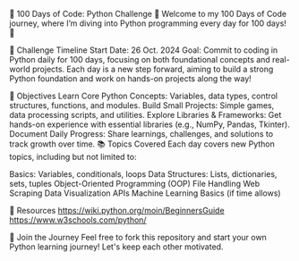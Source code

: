 🐍 100 Days of Code: Python Challenge 🐍 Welcome to my 100 Days of Code journey, where I’m diving into Python programming every day for 100 days! 🚀

📅 Challenge Timeline Start Date: 26 Oct. 2024 Goal: Commit to coding in Python daily for 100 days, focusing on both foundational concepts and real-world projects. Each day is a new step forward, aiming to build a strong Python foundation and work on hands-on projects along the way!

🌟 Objectives Learn Core Python Concepts: Variables, data types, control structures, functions, and modules. Build Small Projects: Simple games, data processing scripts, and utilities. Explore Libraries & Frameworks: Get hands-on experience with essential libraries (e.g., NumPy, Pandas, Tkinter). Document Daily Progress: Share learnings, challenges, and solutions to track growth over time. 📚 Topics Covered Each day covers new Python topics, including but not limited to:

Basics: Variables, conditionals, loops Data Structures: Lists, dictionaries, sets, tuples Object-Oriented Programming (OOP) File Handling Web Scraping Data Visualization APIs Machine Learning Basics (if time allows)

🔗 Resources https://wiki.python.org/moin/BeginnersGuide https://www.w3schools.com/python/

🤝 Join the Journey Feel free to fork this repository and start your own Python learning journey! Let's keep each other motivated.